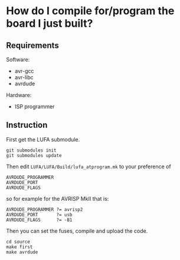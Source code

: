 # How do I compile for/program the board I just built? 

## Requirements

Software:
- avr-gcc
- avr-libc
- avrdude

Hardware:
- ISP programmer

## Instruction

First get the LUFA submodule. 

~~~
git submodules init
git submodules update

~~~

Then edit ```LUFA/LUFA/Build/lufa_atprogram.mk``` to your preference of

~~~
AVRDUDE_PROGRAMMER 
AVRDUDE_PORT       
AVRDUDE_FLAGS      

~~~

so for example for the AVRISP MkII that is:

~~~
AVRDUDE_PROGRAMMER ?= avrisp2
AVRDUDE_PORT       ?= usb
AVRDUDE_FLAGS      ?= -B1

~~~

Then you can set the fuses, compile and upload the code.

~~~
cd source
make first
make avrdude

~~~
